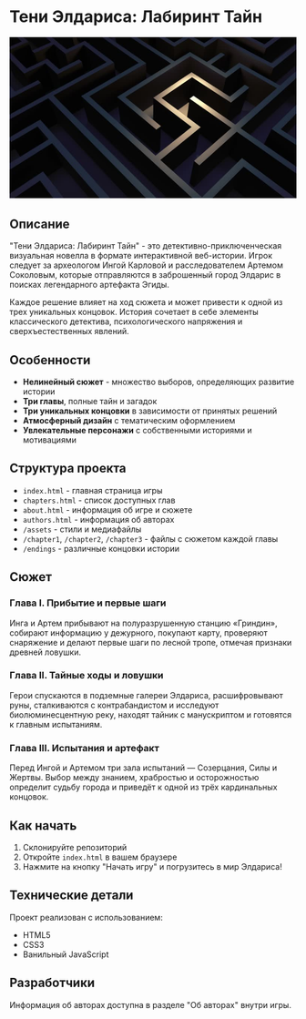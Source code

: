# Тени Элдариса: Лабиринт Тайн

![Иконка проекта](other/images/icon.jpg)

## Описание

"Тени Элдариса: Лабиринт Тайн" - это детективно-приключенческая визуальная новелла в формате интерактивной веб-истории. Игрок следует за археологом Ингой Карловой и расследователем Артемом Соколовым, которые отправляются в заброшенный город Элдарис в поисках легендарного артефакта Эгиды.

Каждое решение влияет на ход сюжета и может привести к одной из трех уникальных концовок. История сочетает в себе элементы классического детектива, психологического напряжения и сверхъестественных явлений.

## Особенности

- **Нелинейный сюжет** - множество выборов, определяющих развитие истории
- **Три главы**, полные тайн и загадок
- **Три уникальных концовки** в зависимости от принятых решений
- **Атмосферный дизайн** с тематическим оформлением
- **Увлекательные персонажи** с собственными историями и мотивациями

## Структура проекта

- `index.html` - главная страница игры
- `chapters.html` - список доступных глав
- `about.html` - информация об игре и сюжете
- `authors.html` - информация об авторах
- `/assets` - стили и медиафайлы
- `/chapter1`, `/chapter2`, `/chapter3` - файлы с сюжетом каждой главы
- `/endings` - различные концовки истории

## Сюжет

### Глава I. Прибытие и первые шаги

Инга и Артем прибывают на полуразрушенную станцию «Гриндин», собирают информацию у дежурного, покупают карту, проверяют снаряжение и делают первые шаги по лесной тропе, отмечая признаки древней ловушки.

### Глава II. Тайные ходы и ловушки

Герои спускаются в подземные галереи Элдариса, расшифровывают руны, сталкиваются с контрабандистом и исследуют биолюминесцентную реку, находят тайник с манускриптом и готовятся к главным испытаниям.

### Глава III. Испытания и артефакт

Перед Ингой и Артемом три зала испытаний — Созерцания, Силы и Жертвы. Выбор между знанием, храбростью и осторожностью определит судьбу города и приведёт к одной из трёх кардинальных концовок.

## Как начать

1. Склонируйте репозиторий
2. Откройте `index.html` в вашем браузере
3. Нажмите на кнопку "Начать игру" и погрузитесь в мир Элдариса!

## Технические детали

Проект реализован с использованием:

- HTML5
- CSS3
- Ванильный JavaScript

## Разработчики

Информация об авторах доступна в разделе "Об авторах" внутри игры.
